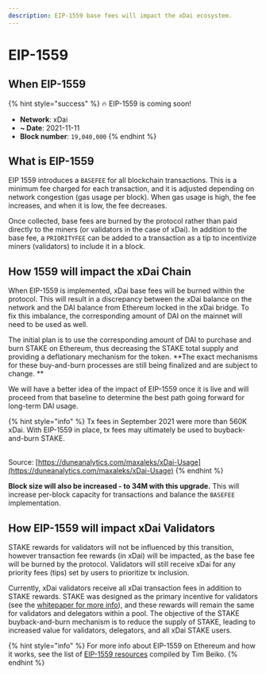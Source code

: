 ```yaml
---
description: EIP-1559 base fees will impact the xDai ecosystem.
---
```


# EIP-1559

## When EIP-1559

{% hint style="success" %}
:fire: EIP-1559 is coming soon!

* **Network**: xDai
* **\~ Date**: 2021-11-11
* **Block number**: `19,040,000`
{% endhint %}

## What is EIP-1559

EIP 1559 introduces a `BASEFEE` for all blockchain transactions. This is a minimum fee charged for each transaction, and it is adjusted depending on network congestion (gas usage per block). When gas usage is high, the fee increases, and when it is low, the fee decreases.&#x20;

Once collected, base fees are burned by the protocol rather than paid directly to the miners (or validators in the case of xDai). In addition to the base fee, a `PRIORITYFEE` can be added to a transaction as a tip to incentivize miners (validators) to include it in a block.

## How 1559 will impact the xDai Chain

When EIP-1559 is implemented, xDai base fees will be burned within the protocol. This will result in a discrepancy between the xDai balance on the network and the DAI balance from Ethereum locked in the xDai bridge. To fix this imbalance, the corresponding amount of DAI on the mainnet will need to be used as well.

The initial plan is to use the corresponding amount of DAI to purchase and burn STAKE on Ethereum, thus decreasing the STAKE total supply and providing a deflationary mechanism for the token. **The exact mechanisms for these buy-and-burn processes are still being finalized and are subject to change. **

We will have a better idea of the impact of EIP-1559 once it is live and will proceed from that baseline to determine the best path going forward for long-term DAI usage.

{% hint style="info" %}
Tx fees in September 2021 were more than 560K xDai. With EIP-1559 in place, tx fees may ultimately be used to buyback-and-burn STAKE.

\
Source: [https://duneanalytics.com/maxaleks/xDai-Usage](https://duneanalytics.com/maxaleks/xDai-Usage)
{% endhint %}

**Block size will also be increased - to 34M with this upgrade.** This will increase per-block capacity for transactions and balance the `BASEFEE` implementation.

## How EIP-1559 will impact xDai Validators&#x20;

STAKE rewards for validators will not be influenced by this transition, however transaction fee rewards (in xDai) will be impacted, as the base fee will be burned by the protocol. Validators will still receive xDai for any priority fees (tips) set by users to prioritize tx inclusion. ‌

Currently, xDai validators receive all xDai transaction fees in addition to STAKE rewards. STAKE was designed as the primary incentive for validators (see the [whitepaper for more info](https://docs.google.com/document/d/1ifaMGDFUZfAJyjXA-kTwuwhmTv1-xHwIajzEGjFt-7c/edit#)), and these rewards will remain the same for validators and delegators within a pool. The objective of the STAKE buyback-and-burn mechanism is to reduce the supply of STAKE, leading to increased value for validators, delegators, and all xDai STAKE users.

{% hint style="info" %}
For more info about EIP-1559 on Ethereum and how it works, see the list of [EIP-1559 resources](https://hackmd.io/@timbeiko/1559-resources) compiled by Tim Beiko.
{% endhint %}
